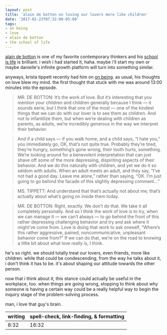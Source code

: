 ```yaml
---
layout: post
title: 'alain de botton on loving our lovers more like children'
date: '2017-02-23T07:32:00-05:00'
tags:
- on being
- love
- alain de botton
- the school of life
---
```


[alain de botton](http://alaindebotton.com/) is one of my favorite contemporary thinkers and his [school is life](https://www.theschooloflife.com/) is brilliant. i wish i had started it, haha. maybe i'll start my own or maybe danielle's infinite growth platform will turn into something similar. 

anyways, krista tippett recently had him on [on being](http://onbeing.org/programs/alain-de-botton-the-true-hard-work-of-love-and-relationships/). as usual, his thoughts on love blew my mind. the first thought that stuck with me was around 13:00 minutes into the episode. 

> MR. DE BOTTON: It’s the work of love. But it’s interesting that you mention your children and children generally because I think — it sounds eerie, but I think that one of the most — one of the kindest things that we can do with our lover is to see them as children. And not to infantilize them, but when we’re dealing with children as parents, as adults, we’re incredibly generous in the way we interpret their behavior.

> And if a child says — if you walk home, and a child says, “I hate you,” you immediately go, OK, that’s not quite true. Probably they’re tired, they’re hungry, something’s gone wrong, their tooth hurts, something. We’re looking around for a benevolent interpretation that can just shave off some of the more depressing, dispiriting aspects of their behavior. And we do this naturally with children, and yet we do it so seldom with adults. When an adult meets an adult, and they say, “I’ve not had a good day. Leave me alone,” rather than saying, “OK. I’m just going to go behind the facade of this slightly depressing comment…”

> MS. TIPPETT: And understand that that’s actually not about me; that’s actually about what’s going on inside them today.

> MR. DE BOTTON: Right, exactly. We don’t do that. We take it all completely personally. And so I think the work of love is to try, when we can manage it — we can’t always — to go behind the front of this rather depressing challenging behavior and try and ask where it might’ve come from. Love is doing that work to ask oneself, “Where’s this rather aggressive, pained, noncommunicative, unpleasant behavior come from?” If we can do that, we’re on the road to knowing a little bit about what love really is, I think.

he's so right. we should totally treat our lovers, even friends, more like children. while that could be condescending, from the way he talks about it, i don't think it has to be. it's about shaping our attitude towards the other person. 

now that i think about it, this stance could actually be useful in the workplace, too. when things are going wrong, stopping to think about why someone is having a certain way could be a really helpful way to begin the inquiry stage of the problem-solving process. 

man, i love that guy's brain. 

<table>
	<thead>
		<tr>
			<th>writing</th>
			<th>spell-check, link-finding, & formatting</th>
		</tr>
	</thead>
	<tbody>
		<tr>
			<td>8:32</td>
			<td>16:32</td>
		</tr>
	</tbody>
</table>